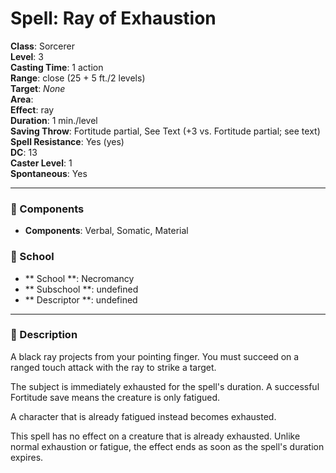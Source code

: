 
# Spell: Ray of Exhaustion
**Class**: Sorcerer  
**Level**: 3  
**Casting Time**: 1 action  
**Range**: close (25 + 5 ft./2 levels)  
**Target**: _None_  
**Area**:   
**Effect**: ray  
**Duration**: 1 min./level  
**Saving Throw**: Fortitude partial, See Text (+3 vs. Fortitude partial; see text)  
**Spell Resistance**: Yes (yes)  
**DC**: 13  
**Caster Level**: 1  
**Spontaneous**: Yes

---

### 🔮 Components
- **Components**: Verbal, Somatic, Material

### 🏫 School
- ** School **: Necromancy
- ** Subschool **: undefined
- ** Descriptor **: undefined
---

### 📜 Description
A black ray projects from your pointing finger. You must succeed on a ranged touch attack with the ray to strike a target.

The subject is immediately exhausted for the spell's duration. A successful Fortitude save means the creature is only fatigued.

A character that is already fatigued instead becomes exhausted.

This spell has no effect on a creature that is already exhausted. Unlike normal exhaustion or fatigue, the effect ends as soon as the spell's duration expires.
